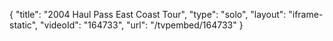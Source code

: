 {
    "title": "2004 Haul Pass East Coast Tour",
    "type": "solo",
    "layout": "iframe-static",
    "videoId": "164733",
    "url": "\/tvpembed\/164733"
}